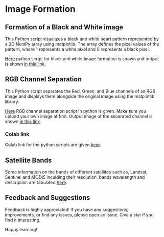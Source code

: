 # Image Formation
## Formation of a Black and White image
This Python script visualizes a black and white heart pattern represented by a 2D NumPy array using matplotlib. The array defines the pixel values of the pattern, where 1 represents a white pixel and 0 represents a black pixel.

[Here](https://github.com/Israt-Jahan-Shonom/Image-formation/blob/main/Black_white_image.py) python script for black and white image formation is shown and output is shown [in this link](https://github.com/Israt-Jahan-Shonom/Image-formation/blob/main/gray-heart.png).
## RGB Channel Separation
This Python script separates the Red, Green, and Blue channels of an RGB image and displays them alongside the original image using the matplotlib library.

[Here](https://github.com/Israt-Jahan-Shonom/Image-formation/blob/main/RGB_band_separation.py) RGB channel separation script in python is given. Make sure you upload your own image at first. Output image of the separated channel is shown [in this link](https://github.com/Israt-Jahan-Shonom/Image-formation/blob/main/separated_R_G_B.png).
### Colab link
Colab link for the python scripts are given [here](https://colab.research.google.com/drive/1S5e7pvgBUo079GqM3b5zmP19hYmeRAnz?usp=sharing).
## Satellite Bands
Some information on the bands of different satellites such as, Landsat, Sentinel and MODIS inculding their resolution, bands wavelength and description are tabulated [here](https://github.com/Israt-Jahan-Shonom/Image-formation/blob/main/Satellite_bands.pdf).
## Feedback and Suggestions
Feedback is highly appreciated! If you have any suggestions, improvements, or find any issues, please open an issue. Give a star if you find it interesting.

Happy learning!
